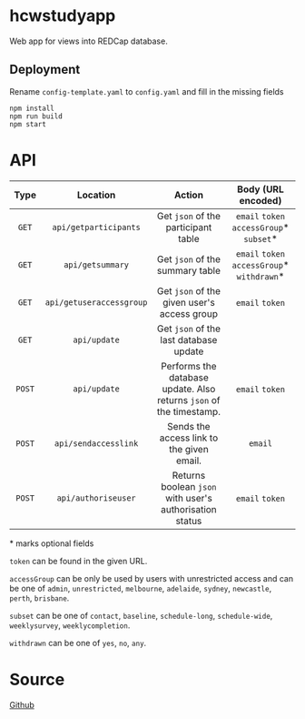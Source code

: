 # hcwstudyapp

Web app for views into REDCap database.

## Deployment

Rename `config-template.yaml` to `config.yaml` and fill in the missing fields

```shell
npm install
npm run build
npm start
```

# API

|  Type  |         Location         |                               Action                                |              Body (URL encoded)               |
| :----: | :----------------------: | :-----------------------------------------------------------------: | :-------------------------------------------: |
| `GET`  |  `api/getparticipants`   |                 Get `json` of the participant table                 |  `email` `token` `accessGroup`\* `subset`\*   |
| `GET`  |     `api/getsummary`     |                   Get `json` of the summary table                   | `email` `token` `accessGroup`\* `withdrawn`\* |
| `GET`  | `api/getuseraccessgroup` |             Get `json` of the given user's access group             |                `email` `token`                |
| `GET`  |       `api/update`       |               Get `json` of the last database update                |                                               |
| `POST` |       `api/update`       | Performs the database update. Also returns `json` of the timestamp. |                `email` `token`                |
| `POST` |   `api/sendaccesslink`   |              Sends the access link to the given email.              |                    `email`                    |
| `POST` |   `api/authoriseuser`    |       Returns boolean `json` with user's authorisation status       |                `email` `token`                |


\* marks optional fields

`token` can be found in the given URL.

`accessGroup` can be only be used by users with unrestricted access and can be
one of `admin`, `unrestricted`,
`melbourne`, `adelaide`, `sydney`, `newcastle`, `perth`, `brisbane`.

`subset` can be one of `contact`, `baseline`, `schedule-long`, `schedule-wide`,
`weeklysurvey`, `weeklycompletion`.

`withdrawn` can be one of `yes`, `no`, `any`.

# Source

[Github](https://github.com/khvorov45/hcwstudyapp)
